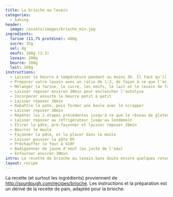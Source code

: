 ```yaml
---
title: La brioche au levain
categories:
  - baking
header:
  image: /assets/images/brioche_min.jpg
ingredients:
  farine (11,7% protéine): 400g
  sucre: 35g
  sel: 8g
  oeufs: 160g (2-3)
  levain: 200g
  beurre: 280g
  lait: 160g
instructions:
  - Laisser le beurre à température pendant au moins 3h. Il faut qu'il soit très mou pour pouvoir ensuite correctement l'incorporer. Penser à sortir le beurre du réfrigérateur avant même de nourrir le levain
  - Préparer votre levain avec un ratio de 1:3, de façon à ce que l'acidité de la brioche ne soit pas trop prononcée
  - Mélanger la farine, le sucre, les oeufs, le lait et le levain de façon a ce que les ingrédients soient bien assemblés
  - Laisser reposer environ 30min pour enclencher l'autolyse
  - Incorporer ensuite le beurre petit à petit
  - Laisser reposer 30min
  - Rabattre la pate, puis former une boule avec le scrapper
  - Laisser reposer 30min
  - Répéter les 2 étapes précédentes jusqu'à ce que le réseau de gluten soit assez formé
  - Laisser reposer au réfrigérateur jusqu'au lendemain 
  - Étirer la pâte, pré-façonner et laisser reposer 20min
  - Beurrer le moule
  - Façonner la pâte, et la placer dans le moule
  - Laisser pousser la pâte 6h
  - Préchauffer le four à 410F
  - Badigeonner de jaune d'oeuf (ou juste de l'eau)
  - Enfourner environ 30min
intro: La recette de brioche au levain.Sans doute encore quelques retouches à faire, mais déjà un beau succès.
layout: recipe
---
```

La recette (et surtout les ingrédients) proviennent de http://sourdough.com/recipes/brioche. Les instructions et la préparation est un dérivé de la recette de pain, adaptée pour la brioche.

